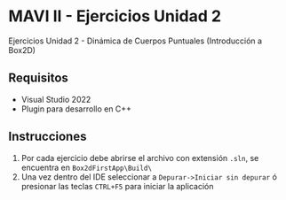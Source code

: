 # MAVI II - Ejercicios Unidad 2

Ejercicios Unidad 2 - Dinámica de Cuerpos Puntuales (Introducción a Box2D)

## Requisitos

- Visual Studio 2022
- Plugin para desarrollo en C++

## Instrucciones

1. Por cada ejercicio debe abrirse el archivo con extensión ```.sln```, se encuentra en ```Box2dFirstApp\Build\```
2. Una vez dentro del IDE seleccionar a ```Depurar->Iniciar sin depurar``` ó presionar las teclas ```CTRL+F5``` para iniciar la aplicación
